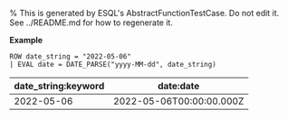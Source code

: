 % This is generated by ESQL's AbstractFunctionTestCase. Do not edit it. See ../README.md for how to regenerate it.

**Example**

```esql
ROW date_string = "2022-05-06"
| EVAL date = DATE_PARSE("yyyy-MM-dd", date_string)
```

| date_string:keyword | date:date |
| --- | --- |
| 2022-05-06 | 2022-05-06T00:00:00.000Z |


